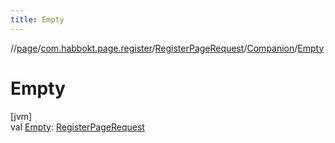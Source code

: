 ```yaml
---
title: Empty
---
```

//[page](../../../../index.html)/[com.habbokt.page.register](../../index.html)/[RegisterPageRequest](../index.html)/[Companion](index.html)/[Empty](-empty.html)



# Empty



[jvm]\
val [Empty](-empty.html): [RegisterPageRequest](../index.html)




